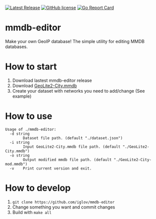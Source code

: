[![Latest Release](https://img.shields.io/github/release/iglov/mmdb-editor.svg?style=flat-square)](https://github.com/iglov/mmdb-editor/releases/latest)
[![GitHub license](https://img.shields.io/github/license/iglov/mmdb-editor.svg)](https://github.com/iglov/mmdb-editor/blob/master/LICENSE)
[![Go Report Card](https://goreportcard.com/badge/github.com/iglov/mmdb-editor)](https://goreportcard.com/report/github.com/iglov/mmdb-editor)

# mmdb-editor
Make your own GeoIP database! The simple utility for editing MMDB databases.

# How to start
1. Download lastest mmdb-editor release
2. Download [GeoLite2-City.mmdb](https://www.maxmind.com/en/accounts/current/geoip/downloads)
3. Create your dataset with networks you need to add/change (See example)

# How to use
```text
Usage of ./mmdb-editor:
  -d string
        Dataset file path. (default "./dataset.json")
  -i string
        Input GeoLite2-City.mmdb file path. (default "./GeoLite2-City.mmdb")
  -o string
        Output modified mmdb file path. (default "./GeoLite2-City-mod.mmdb")
  -v    Print current version and exit.
```

# How to develop
1. `git clone https://github.com/iglov/mmdb-editor`
2. Change something you want and commit changes
3. Build with `make all`
